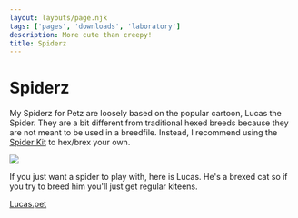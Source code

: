 ```yaml
---
layout: layouts/page.njk
tags: ['pages', 'downloads', 'laboratory']
description: More cute than creepy!
title: Spiderz
---
```

# Spiderz

My Spiderz for Petz are loosely based on the popular cartoon, Lucas the Spider. They are a bit different from traditional hexed breeds because they are not meant to be used in a breedfile. Instead, I recommend using the [Spider Kit](https://github.com/melissamcewen/spiderz/) to hex/brex your own.

![](https://cdn.glitch.com/e8c48446-7221-44a1-aabd-d809cd1d1e34%2FCleanShot%202021-06-11%20at%2014.32.43.gif?v=1623440298804)

If you just want a spider to play with, here is Lucas. He's a brexed cat so if you try to breed him you'll just get regular kiteens.

[Lucas.pet](/public/downloads/Lucas.pet)



